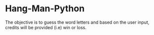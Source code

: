 # Hang-Man-Python
The objective is to guess the word letters and based on the user input, credits will be provided (i.e) win or loss.
